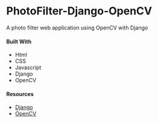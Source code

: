 # PhotoFilter-Django-OpenCV
A photo filter web application using OpenCV with Django


#### Built With
- Html
- CSS
- Javascript
- Django
- OpenCV



#### Resources
- [Django](https://pypi.org/project/opencv-python/)
- [OpenCV](https://pypi.org/project/opencv-python/)